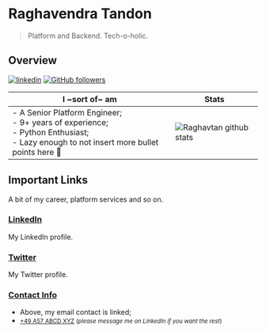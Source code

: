 # Raghavendra Tandon

> Platform and Backend. Tech-o-holic.

## Overview

[![linkedin](https://img.shields.io/badge/-linkedin-171717?style=flat-square&logo=Linkedin&logoColor=white&link=https://www.linkedin.com/in/guicheffer/)](https://www.linkedin.com/in/raghavendratandon/)
[![GitHub followers](https://img.shields.io/github/followers/raghavtan.svg?style=social&label=follow&maxAge=2592000)](https://github.com/raghavtan?tab=followers)

| **I ~sort of~ am** 	| Stats 	|
|-	|-	|
| - A Senior Platform Engineer;<br>- 9+ years of experience;<br>- Python Enthusiast;<br>- Lazy enough to not insert more bullet points here 🤭| ![Raghavtan github stats](https://github-readme-stats.vercel.app/api?username=raghavtan) 	|

## Important Links

A bit of my career, platform services and so on.

### [LinkedIn](https://www.linkedin.com/in/raghavendratandon/)

My LinkedIn profile.

### [Twitter](https://twitter.com/_raghav___)

My Twitter profile.

### [Contact Info](mailto:raghavtan@gmail.com)

- Above, my email contact is linked;
- <small>[+49 A57 ABCD XYZ](tel:+49AA77BBB7XXX) (_please message me on LinkedIn if you want the rest_)</small>
